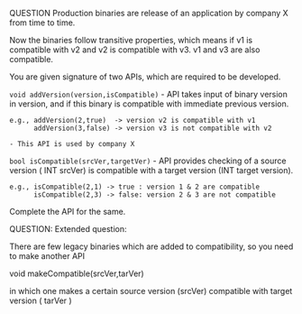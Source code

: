 QUESTION Production binaries are release of an application by company X from time to time.

Now the binaries follow transitive properties, which means if v1 is compatible with v2 and v2 is compatible with v3. v1 and v3 are also compatible.

You are given signature of two APIs, which are required to be developed.

```void addVersion(version,isCompatible)```
    - API takes input of binary version in version, and if this binary is compatible with immediate previous version.

    e.g., addVersion(2,true)  -> version v2 is compatible with v1
          addVersion(3,false) -> version v3 is not compatible with v2
    
    - This API is used by company X

```bool isCompatible(srcVer,targetVer)```
    - API provides checking of a source version ( INT srcVer) is compatible with a target version (INT target version).

    e.g., isCompatible(2,1) -> true : version 1 & 2 are compatible
          isCompatible(2,3) -> false: version 2 & 3 are not compatible

Complete the API for the same.

QUESTION: Extended question:

There are few legacy binaries which are added to compatibility, 
so you need to make another API 

void makeCompatible(srcVer,tarVer)

in which one makes a certain source version (srcVer) compatible with target version ( tarVer )